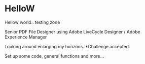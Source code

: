 # HelloW
Hellow world.. testing zone

Senior PDF File Designer using Adobe LiveCycle Designer / Adobe Experience Manager

Looking around enlarging my horizons. *Challenge accepted.

Set up some code, general functions and more...
